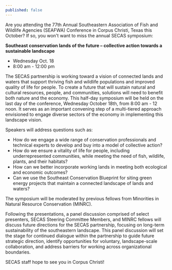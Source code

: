 ```yaml
---
published: false
---
```

Are you attending the 77th Annual Southeastern Association of Fish and Wildlife Agencies (SEAFWA) Conference in Corpus Christi, Texas this October? If so, you won't want to miss the annual SECAS symposium:

**Southeast conservation lands of the future – collective action towards a sustainable landscape**
- Wednesday Oct. 18
- 8:00 am - 12:00 pm

The SECAS partnership is working toward a vision of connected lands and waters that support thriving fish and wildlife populations and improved quality of life for people. To create a future that will sustain natural and cultural resources, people, and communities, solutions will need to benefit both nature and the economy. This half-day symposium will be held on the last day of the conference, Wednesday October 18th, from 8:00 am - 12 noon. It serves as an important convening step of a multi-tiered approach envisioned to engage diverse sectors of the economy in implementing this landscape vision. 

Speakers will address questions such as: 
- How do we engage a wide range of conservation professionals and technical experts to develop and buy into a model of collective action? 
- How do we ensure a vitality of life for people, including underrepresented communities, while meeting the need of fish, wildlife, plants, and their habitats? 
- How can we better incorporate working lands in meeting both ecological and economic outcomes? 
- Can we use the Southeast Conservation Blueprint for siting green energy projects that maintain a connected landscape of lands and waters?

The symposium will be moderated by previous fellows from Minorities in Natural Resource Conservation (MINRC).

Following the presentations, a panel discussion comprised of select presenters, SECAS Steering Committee Members, and MINRC fellows will discuss future directions for the SECAS partnership, focusing on long-term sustainability of the southeastern landscape. This panel discussion will set the stage for continued dialogue within the partnership to guide future strategic direction, identify opportunities for voluntary, landscape-scale collaboration, and address barriers for working across organizational boundaries.

SECAS staff hope to see you in Corpus Christi!